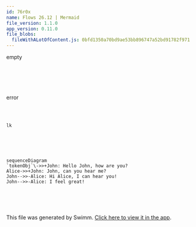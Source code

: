 ```yaml
---
id: 76r0x
name: Flows 26.12 | Mermaid
file_version: 1.1.0
app_version: 0.11.0
file_blobs:
  fileWithALotOfContent.js: 0bfd1350a70bd9ae53bb896747a52bd91782f971
---
```


empty

<br/>

<!--MERMAID {width:100}-->
```mermaid

```
<!--MCONTENT {content: <br/>} --->

<br/>

error

<br/>

<!--MERMAID {width:100}-->
```mermaid

lk
```
<!--MCONTENT {content: <br/>
lk} --->

<br/>

<br/>

<br/>

<!--MERMAID {width:100}-->
```mermaid
sequenceDiagram
`tokenObj`\->>+John: Hello John, how are you?
Alice->>+John: John, can you hear me?
John-->>-Alice: Hi Alice, I can hear you!
John-->>-Alice: I feel great!
```
<!--MCONTENT {content: sequenceDiagram<br/>
`tokenObj`<swm-token data-swm-token=":fileWithALotOfContent.js:1121:3:3:`                        const tokenObj = await response.json();`"/>\->>+John: Hello John, how are you?<br/>
Alice->>+John: John, can you hear me?<br/>
John\-\-\>>-Alice: Hi Alice, I can hear you!<br/>
John\-\-\>>-Alice: I feel great!<br/>} --->

<br/>

<br/>

<br/>

This file was generated by Swimm. [Click here to view it in the app](https://swimm-web-app.web.app/repos/Z2l0aHViJTNBJTNBdGVzdC1naXRodWItYXBwJTNBJTNBc3dpbW1pbw==/docs/76r0x).